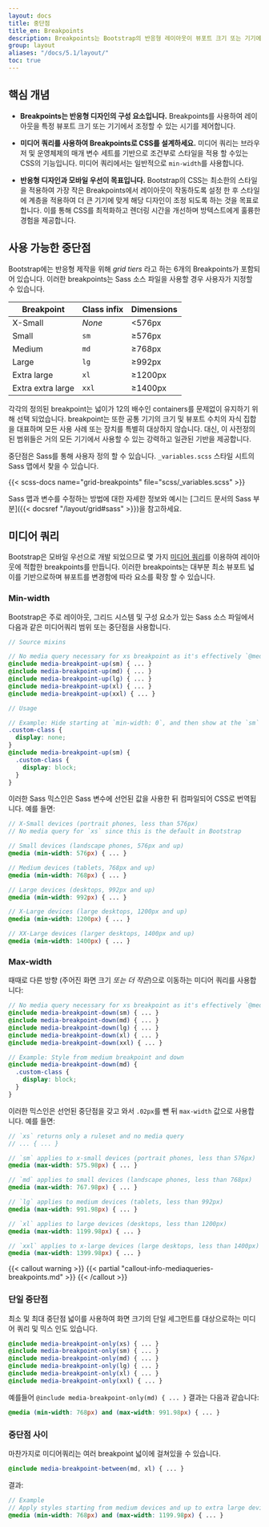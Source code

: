 ```yaml
---
layout: docs
title: 중단점
title_en: Breakpoints
description: Breakpoints는 Bootstrap의 반응형 레이아웃이 뷰포트 크기 또는 기기에서 어떻게 작동 할지 결정하는 사용자가 정의 가능한 넓이입니다.
group: layout
aliases: "/docs/5.1/layout/"
toc: true
---
```


## 핵심 개념

- **Breakpoints는 반응형 디자인의 구성 요소입니다.** Breakpoints를 사용하여 레이아웃을 특정 뷰포트 크기 또는 기기에서 조정할 수 있는 시기를 제어합니다.

- **미디어 쿼리를 사용하여 Breakpoints로 CSS를 설계하세요.** 미디어 쿼리는 브라우저 및 운영체제의 매개 변수 세트를 기반으로 조건부로 스타일을 적용 할 수있는 CSS의 기능입니다. 미디어 쿼리에서는 일반적으로 `min-width`를 사용합니다.

- **반응형 디자인과 모바일 우선이 목표입니다.** Bootstrap의 CSS는 최소한의 스타일을 적용하여 가장 작은 Breakpoints에서 레이아웃이 작동하도록 설정 한 후 스타일에 계층을 적용하여 더 큰 기기에 맞게 해당 디자인이 조정 되도록 하는 것을 목표로 합니다. 이를 통해 CSS를 최적화하고 렌더링 시간을 개선하며 방텍스트에게 훌륭한 경험을 제공합니다.

## 사용 가능한 중단점

Bootstrap에는 반응형 제작을 위해 _grid tiers_ 라고 하는 6개의 Breakpoints가 포함되어 있습니다. 이러한 breakpoints는 Sass 소스 파일을 사용할 경우 사용자가 지정할 수 있습니다.

<table class="table">
  <thead>
    <tr>
      <th>Breakpoint</th>
      <th>Class infix</th>
      <th>Dimensions</th>
    </tr>
  </thead>
  <tbody>
    <tr>
      <td>X-Small</td>
      <td><em>None</em></td>
      <td>&lt;576px</td>
    </tr>
    <tr>
      <td>Small</td>
      <td><code>sm</code></td>
      <td>&ge;576px</td>
    </tr>
    <tr>
      <td>Medium</td>
      <td><code>md</code></td>
      <td>&ge;768px</td>
    </tr>
    <tr>
      <td>Large</td>
      <td><code>lg</code></td>
      <td>&ge;992px</td>
    </tr>
    <tr>
      <td>Extra large</td>
      <td><code>xl</code></td>
      <td>&ge;1200px</td>
    </tr>
    <tr>
      <td>Extra extra large</td>
      <td><code>xxl</code></td>
      <td>&ge;1400px</td>
    </tr>
  </tbody>
</table>

각각의 정의된 breakpoint는 넓이가 12의 배수인 containers를 문제없이 유지하기 위해 선택 되었습니다. breakpoint는 또한 공통 기기의 크기 및 뷰포트 수치의 자식 집합을 대표하며 모든 사용 사례 또는 장치를 특별히 대상하지 않습니다. 대신, 이 사전정의된 범위들은 거의 모든 기기에서 사용할 수 있는 강력하고 일관된 기반을 제공합니다.

중단점은 Sass를 통해 사용자 정의 할 수 있습니다. `_variables.scss` 스타일 시트의 Sass 맵에서 찾을 수 있습니다.

{{< scss-docs name="grid-breakpoints" file="scss/_variables.scss" >}}

Sass 맵과 변수를 수정하는 방법에 대한 자세한 정보와 예시는 [그리드 문서의 Sass 부분]({{< docsref "/layout/grid#sass" >}})을 참고하세요.

## 미디어 쿼리

Bootstrap은 모바일 우선으로 개발 되었으므로 몇 가지 [미디어 쿼리](https://developer.mozilla.org/en-US/docs/Web/CSS/Media_Queries/Using_media_queries)를 이용하여 레이아웃에 적합한 breakpoints를 만듭니다. 이러한 breakpoints는 대부분 최소 뷰포트 넓이를 기반으로하며 뷰포트를 변경함에 따라 요소를 확장 할 수 있습니다.

### Min-width

Bootstrap은 주로 레이아웃, 그리드 시스템 및 구성 요소가 있는 Sass 소스 파일에서 다음과 같은 미디어쿼리 범위 또는 중단점을 사용합니다.

```scss
// Source mixins

// No media query necessary for xs breakpoint as it's effectively `@media (min-width: 0) { ... }`
@include media-breakpoint-up(sm) { ... }
@include media-breakpoint-up(md) { ... }
@include media-breakpoint-up(lg) { ... }
@include media-breakpoint-up(xl) { ... }
@include media-breakpoint-up(xxl) { ... }

// Usage

// Example: Hide starting at `min-width: 0`, and then show at the `sm` breakpoint
.custom-class {
  display: none;
}
@include media-breakpoint-up(sm) {
  .custom-class {
    display: block;
  }
}
```
이러한 Sass 믹스인은 Sass 변수에 선언된 값을 사용한 뒤 컴파일되어 CSS로 번역됩니다. 예를 들면:

```scss
// X-Small devices (portrait phones, less than 576px)
// No media query for `xs` since this is the default in Bootstrap

// Small devices (landscape phones, 576px and up)
@media (min-width: 576px) { ... }

// Medium devices (tablets, 768px and up)
@media (min-width: 768px) { ... }

// Large devices (desktops, 992px and up)
@media (min-width: 992px) { ... }

// X-Large devices (large desktops, 1200px and up)
@media (min-width: 1200px) { ... }

// XX-Large devices (larger desktops, 1400px and up)
@media (min-width: 1400px) { ... }
```

### Max-width

때때로 다른 방향 (주어진 화면 크기 *또는 더 작은*)으로 이동하는 미디어 쿼리를 사용합니다:

```scss
// No media query necessary for xs breakpoint as it's effectively `@media (max-width: 0) { ... }`
@include media-breakpoint-down(sm) { ... }
@include media-breakpoint-down(md) { ... }
@include media-breakpoint-down(lg) { ... }
@include media-breakpoint-down(xl) { ... }
@include media-breakpoint-down(xxl) { ... }

// Example: Style from medium breakpoint and down
@include media-breakpoint-down(md) {
  .custom-class {
    display: block;
  }
}
```
이러한 믹스인은 선언된 중단점을 갖고 와서 `.02px`를 뺀 뒤 `max-width` 값으로 사용합니다. 예를 들면:

```scss
// `xs` returns only a ruleset and no media query
// ... { ... }

// `sm` applies to x-small devices (portrait phones, less than 576px)
@media (max-width: 575.98px) { ... }

// `md` applies to small devices (landscape phones, less than 768px)
@media (max-width: 767.98px) { ... }

// `lg` applies to medium devices (tablets, less than 992px)
@media (max-width: 991.98px) { ... }

// `xl` applies to large devices (desktops, less than 1200px)
@media (max-width: 1199.98px) { ... }

// `xxl` applies to x-large devices (large desktops, less than 1400px)
@media (max-width: 1399.98px) { ... }
```

{{< callout warning >}}
{{< partial "callout-info-mediaqueries-breakpoints.md" >}}
{{< /callout >}}

### 단일 중단점

최소 및 최대 중단점 넓이를 사용하여 화면 크기의 단일 세그먼트를 대상으로하는 미디어 쿼리 및 믹스 인도 있습니다.

```scss
@include media-breakpoint-only(xs) { ... }
@include media-breakpoint-only(sm) { ... }
@include media-breakpoint-only(md) { ... }
@include media-breakpoint-only(lg) { ... }
@include media-breakpoint-only(xl) { ... }
@include media-breakpoint-only(xxl) { ... }
```

예를들어 `@include media-breakpoint-only(md) { ... }` 결과는 다음과 같습니다:

```scss
@media (min-width: 768px) and (max-width: 991.98px) { ... }
```

### 중단점 사이

마찬가지로 미디어쿼리는 여러 breakpoint 넓이에 걸쳐있을 수 있습니다.

```scss
@include media-breakpoint-between(md, xl) { ... }
```

결과:

```scss
// Example
// Apply styles starting from medium devices and up to extra large devices
@media (min-width: 768px) and (max-width: 1199.98px) { ... }
```
